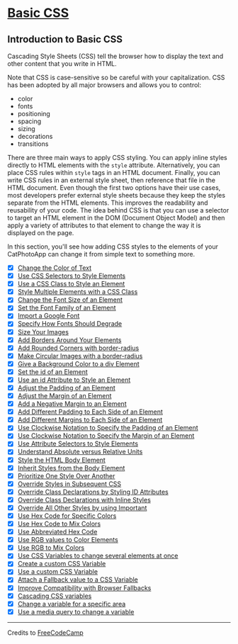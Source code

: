 # [Basic CSS](https://learn.freecodecamp.org/responsive-web-design/basic-css/)

## Introduction to Basic CSS

Cascading Style Sheets (CSS) tell the browser how to display the text and other content that you write in HTML.

Note that CSS is case-sensitive so be careful with your capitalization. CSS has been adopted by all major browsers and allows you to control:

- color
- fonts
- positioning
- spacing
- sizing
- decorations
- transitions

There are three main ways to apply CSS styling. You can apply inline styles directly to HTML elements with the `style` attribute. Alternatively, you can place CSS rules within `style` tags in an HTML document. Finally, you can write CSS rules in an external style sheet, then reference that file in the HTML document. Even though the first two options have their use cases, most developers prefer external style sheets because they keep the styles separate from the HTML elements. This improves the readability and reusability of your code. The idea behind CSS is that you can use a selector to target an HTML element in the DOM (Document Object Model) and then apply a variety of attributes to that element to change the way it is displayed on the page.

In this section, you'll see how adding CSS styles to the elements of your CatPhotoApp can change it from simple text to something more.

- [x] [Change the Color of Text](01-change-the-color-of-text.md)
- [x] [Use CSS Selectors to Style Elements](02-use-css-selectors-to-style-elements.md03-use-a-css-class-to-style-an-element.md)
- [x] [Use a CSS Class to Style an Element](03-use-a-css-class-to-style-an-element.md)
- [x] [Style Multiple Elements with a CSS Class](04-style-multiple-elements-with-a-css-class.md)
- [x] [Change the Font Size of an Element](05-change-the-font-size-of-an-element.md)
- [x] [Set the Font Family of an Element](06-set-the-font-family-of-an-element.md)
- [x] [Import a Google Font](07-import-a-google-font.md)
- [x] [Specify How Fonts Should Degrade](08-specify-how-fonts-should-degrade.md)
- [x] [Size Your Images](09-size-your-images.md)
- [x] [Add Borders Around Your Elements](10-add-borders-around-your-elements.md)
- [x] [Add Rounded Corners with border-radius](11-add-rounded-corners-with-border-radius.md)
- [x] [Make Circular Images with a border-radius](12-make-circular-images-with-a-border-radius.md)
- [x] [Give a Background Color to a div Element](13-give-a-background-color-to-a-div-element.md)
- [x] [Set the id of an Element](14-set-the-id-of-an-element.md)
- [x] [Use an id Attribute to Style an Element](15-use-an-id-attribute-to-style-an-element.md)
- [x] [Adjust the Padding of an Element](16-adjust-the-padding-of-an-element.md)
- [x] [Adjust the Margin of an Element](17-adjust-the-margin-of-an-element.md)
- [x] [Add a Negative Margin to an Element](18-add-a-negative-margin-to-an-element.md)
- [x] [Add Different Padding to Each Side of an Element](19-add-different-padding-to-each-side-of-an-element.md)
- [x] [Add Different Margins to Each Side of an Element](20-add-different-margins-to-each-side-of-an-element.md)
- [x] [Use Clockwise Notation to Specify the Padding of an Element](21-use-clockwise-notation-to-specify-the-padding-of-an-element.md)
- [x] [Use Clockwise Notation to Specify the Margin of an Element](22-use-clockwise-notation-to-specify-the-margin-of-an-element.md)
- [x] [Use Attribute Selectors to Style Elements](23-use-attribute-selectors-to-style-elements.md)
- [x] [Understand Absolute versus Relative Units](24-understand-absolute-versus-relative-units.md)
- [x] [Style the HTML Body Element](25-style-the-html-body-element.md)
- [x] [Inherit Styles from the Body Element](26-inherit-styles-from-the-body-element.md)
- [x] [Prioritize One Style Over Another](27-prioritize-one-style-over-another.md)
- [x] [Override Styles in Subsequent CSS](28-override-styles-in-subsequent-css.md)
- [x] [Override Class Declarations by Styling ID Attributes](29-override-class-declarations-by-styling-id-attributes.md)
- [x] [Override Class Declarations with Inline Styles](30-override-class-declarations-with-inline-styles.md)
- [x] [Override All Other Styles by using Important](31-override-all-other-styles-by-using-important.md)
- [x] [Use Hex Code for Specific Colors](32-use-hex-code-for-specific-colors.md)
- [x] [Use Hex Code to Mix Colors](33-use-hex-code-to-mix-colors.md)
- [x] [Use Abbreviated Hex Code](34-use-abbreviated-hex-code.md)
- [x] [Use RGB values to Color Elements](35-use-rgb-values-to-color-elements.md)
- [x] [Use RGB to Mix Colors](36-use-rgb-to-mix-colors.md)
- [x] [Use CSS Variables to change several elements at once](37-use-css-variables-to-change-several-elements-at-once.md)
- [x] [Create a custom CSS Variable](38-create-a-custom-css-variable.md)
- [x] [Use a custom CSS Variable](39-use-a-custom-css-variable.md)
- [x] [Attach a Fallback value to a CSS Variable](40-attach-a-fallback-value-to-a-css-variable.md)
- [x] [Improve Compatibility with Browser Fallbacks](41-improve-compatibility-with-browser-fallbacks.md)
- [x] [Cascading CSS variables](42-cascading-css-variables)
- [x] [Change a variable for a specific area](43-change-a-variable-for-a-specific-area.md)
- [x] [Use a media query to change a variable](44-use-a-media-query-to-change-a-variable.md)

---

Credits to [FreeCodeCamp](https://www.freecodecamp.org/)